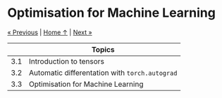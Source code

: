 # Optimisation for Machine Learning

[« Previous](../2_gradient) \| [Home ↑](../) \| [Next »](../4_linear)

|     | Topics                                         |
| --- | ---------------------------------------------- |
| 3.1 | Introduction to tensors                        |
| 3.2 | Automatic differentation with `torch.autograd` |
| 3.3 | Optimisation for Machine Learning              |
